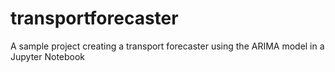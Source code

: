 # transportforecaster
A sample project creating a transport forecaster using the ARIMA model in a Jupyter Notebook
